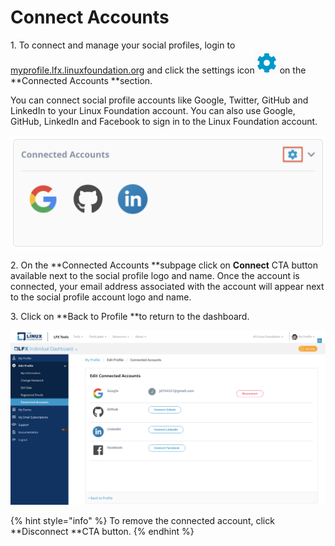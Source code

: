 # Connect Accounts

1\. To connect and manage your social profiles, login to [myprofile.lfx.linuxfoundation.org](https://myprofile.lfx.linuxfoundation.org) and click the settings icon![](<../.gitbook/assets/settings (1).png>)on the **Connected Accounts **section.

You can connect social profile accounts like Google, Twitter, GitHub and LinkedIn to your Linux Foundation account. You can also use Google, GitHub, LinkedIn and Facebook to sign in to the Linux Foundation account.

![](../.gitbook/assets/connected-accounts.png)

2\. On the **Connected Accounts **subpage click on **Connect** CTA button available next to the social profile logo and name. Once the account is connected, your email address associated with the account will appear next to the social profile account logo and name.&#x20;

3\. Click on **Back to Profile **to return to the dashboard.

![](<../.gitbook/assets/connected-accounts (2).png>)

{% hint style="info" %}
To remove the connected account, click **Disconnect **CTA button.
{% endhint %}

